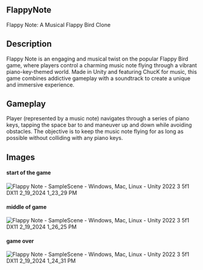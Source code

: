 ## FlappyNote
Flappy Note: A Musical Flappy Bird Clone

## Description
Flappy Note is an engaging and musical twist on the popular Flappy Bird game, where players control a charming music note flying through a vibrant piano-key-themed world. Made in Unity and featuring ChucK for music, this game combines addictive gameplay with a soundtrack to create a unique and immersive experience.

## Gameplay
Player (represented by a music note) navigates through a series of piano keys, tapping the space bar to and maneuver up and down while avoiding obstacles. The objective is to keep the music note flying for as long as possible without colliding with any piano keys.

## Images
#### start of the game
![Flappy Note - SampleScene - Windows, Mac, Linux - Unity 2022 3 5f1 _DX11_ 2_19_2024 1_23_29 PM](https://github.com/milamilovic/FlappyNote/assets/104532211/52243d82-e3e9-43d7-b31b-67ef67da4109)
#### middle of game
![Flappy Note - SampleScene - Windows, Mac, Linux - Unity 2022 3 5f1 _DX11_ 2_19_2024 1_26_25 PM](https://github.com/milamilovic/FlappyNote/assets/104532211/b59a8530-d924-4845-9893-d893ee08cd50)

#### game over
![Flappy Note - SampleScene - Windows, Mac, Linux - Unity 2022 3 5f1 _DX11_ 2_19_2024 1_24_31 PM](https://github.com/milamilovic/FlappyNote/assets/104532211/5cdea048-e7f0-43c0-b18f-5c366bee815c)
